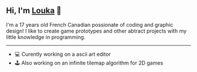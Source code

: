 ## Hi, I'm [Louka][twitter] 👋

I'm a 17 years old French Canadian possionate of coding and graphic design!
I like to create game prototypes and other abtract projects with my little knowledge in programming.

---
- 💻 Curently working on a ascii art editor
- 🕹  Also working on an infinite tilemap algorithm for 2D games


[twitter]: https://twitter.com/louka_dubois
